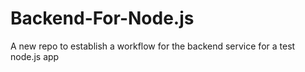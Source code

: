 # Backend-For-Node.js
A new repo to establish a workflow for the backend service for a test node.js app
